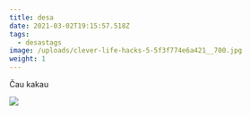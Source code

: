 ```yaml
---
title: desa
date: 2021-03-02T19:15:57.518Z
tags:
  - desastags
image: /uploads/clever-life-hacks-5-5f3f774e6a421__700.jpg
weight: 1
---
```

Čau kakau

![](/uploads/clever-life-hacks-5-5f3f774e6a421__700.jpg)